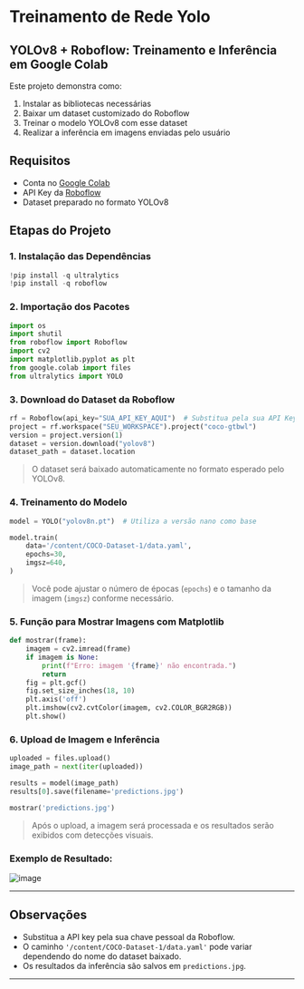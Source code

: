# Treinamento de Rede Yolo

## YOLOv8 + Roboflow: Treinamento e Inferência em Google Colab

Este projeto demonstra como:

1. Instalar as bibliotecas necessárias
2. Baixar um dataset customizado do Roboflow
3. Treinar o modelo YOLOv8 com esse dataset
4. Realizar a inferência em imagens enviadas pelo usuário

## Requisitos

* Conta no [Google Colab](https://colab.research.google.com/)
* API Key da [Roboflow](https://roboflow.com/)
* Dataset preparado no formato YOLOv8

## Etapas do Projeto

### 1. Instalação das Dependências

```python
!pip install -q ultralytics
!pip install -q roboflow
```

### 2. Importação dos Pacotes

```python
import os
import shutil
from roboflow import Roboflow
import cv2
import matplotlib.pyplot as plt
from google.colab import files
from ultralytics import YOLO
```

### 3. Download do Dataset da Roboflow

```python
rf = Roboflow(api_key="SUA_API_KEY_AQUI")  # Substitua pela sua API Key
project = rf.workspace("SEU_WORKSPACE").project("coco-gtbwl")
version = project.version(1)
dataset = version.download("yolov8")
dataset_path = dataset.location
```

> O dataset será baixado automaticamente no formato esperado pelo YOLOv8.

### 4. Treinamento do Modelo

```python
model = YOLO("yolov8n.pt")  # Utiliza a versão nano como base

model.train(
    data='/content/COCO-Dataset-1/data.yaml',
    epochs=30,
    imgsz=640,
)
```

> Você pode ajustar o número de épocas (`epochs`) e o tamanho da imagem (`imgsz`) conforme necessário.

### 5. Função para Mostrar Imagens com Matplotlib

```python
def mostrar(frame):
    imagem = cv2.imread(frame)
    if imagem is None:
        print(f"Erro: imagem '{frame}' não encontrada.")
        return
    fig = plt.gcf()
    fig.set_size_inches(18, 10)
    plt.axis('off')
    plt.imshow(cv2.cvtColor(imagem, cv2.COLOR_BGR2RGB))
    plt.show()
```

### 6. Upload de Imagem e Inferência

```python
uploaded = files.upload()
image_path = next(iter(uploaded))

results = model(image_path)
results[0].save(filename='predictions.jpg')

mostrar('predictions.jpg')
```

> Após o upload, a imagem será processada e os resultados serão exibidos com detecções visuais.
### Exemplo de Resultado:

![image](https://github.com/user-attachments/assets/c43fa02c-98fd-4c8a-a7bc-1b998ee4b865)

---

## Observações

* Substitua a API key pela sua chave pessoal da Roboflow.
* O caminho `'/content/COCO-Dataset-1/data.yaml'` pode variar dependendo do nome do dataset baixado.
* Os resultados da inferência são salvos em `predictions.jpg`.

---
